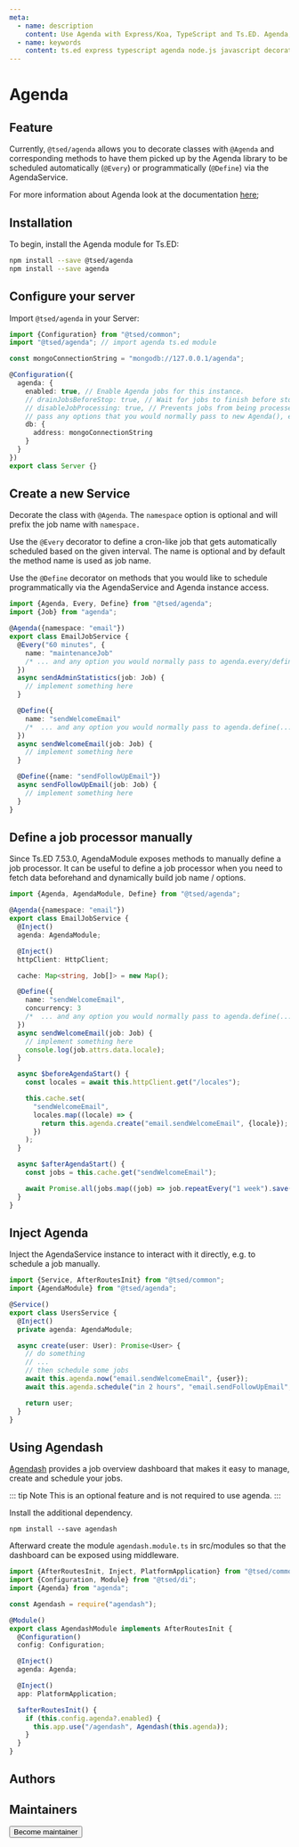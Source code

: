 ```yaml
---
meta:
  - name: description
    content: Use Agenda with Express/Koa, TypeScript and Ts.ED. Agenda, a light-weight job scheduling library for Node.js
  - name: keywords
    content: ts.ed express typescript agenda node.js javascript decorators
---
```


# Agenda

<Banner src="/agenda.svg" href="https://github.com/agenda/agenda" height="200" />

## Feature

Currently, `@tsed/agenda` allows you to decorate classes with `@Agenda` and
corresponding methods to have them picked up by the Agenda library to be
scheduled automatically (`@Every`) or programmatically (`@Define`) via the AgendaService.

For more information about Agenda look at the documentation [here](https://github.com/agenda/agenda);

## Installation

To begin, install the Agenda module for Ts.ED:

```bash
npm install --save @tsed/agenda
npm install --save agenda
```

## Configure your server

Import `@tsed/agenda` in your Server:

```typescript
import {Configuration} from "@tsed/common";
import "@tsed/agenda"; // import agenda ts.ed module

const mongoConnectionString = "mongodb://127.0.0.1/agenda";

@Configuration({
  agenda: {
    enabled: true, // Enable Agenda jobs for this instance.
    // drainJobsBeforeStop: true, // Wait for jobs to finish before stopping the agenda process.
    // disableJobProcessing: true, // Prevents jobs from being processed.
    // pass any options that you would normally pass to new Agenda(), e.g.
    db: {
      address: mongoConnectionString
    }
  }
})
export class Server {}
```

## Create a new Service

Decorate the class with `@Agenda`. The `namespace` option is optional and will
prefix the job name with `namespace.`

Use the `@Every` decorator to define a cron-like job that gets automatically
scheduled based on the given interval. The name is optional and by default the
method name is used as job name.

Use the `@Define` decorator on methods that you would like to schedule
programmatically via the AgendaService and Agenda instance access.

```ts
import {Agenda, Every, Define} from "@tsed/agenda";
import {Job} from "agenda";

@Agenda({namespace: "email"})
export class EmailJobService {
  @Every("60 minutes", {
    name: "maintenanceJob"
    /* ... and any option you would normally pass to agenda.every/define */
  })
  async sendAdminStatistics(job: Job) {
    // implement something here
  }

  @Define({
    name: "sendWelcomeEmail"
    /*  ... and any option you would normally pass to agenda.define(...) */
  })
  async sendWelcomeEmail(job: Job) {
    // implement something here
  }

  @Define({name: "sendFollowUpEmail"})
  async sendFollowUpEmail(job: Job) {
    // implement something here
  }
}
```

## Define a job processor manually

Since Ts.ED 7.53.0, AgendaModule exposes methods to manually define a job processor. It can be useful to define a job processor when you need to fetch data beforehand and dynamically build job name / options.

```typescript
import {Agenda, AgendaModule, Define} from "@tsed/agenda";

@Agenda({namespace: "email"})
export class EmailJobService {
  @Inject()
  agenda: AgendaModule;

  @Inject()
  httpClient: HttpClient;

  cache: Map<string, Job[]> = new Map();

  @Define({
    name: "sendWelcomeEmail",
    concurrency: 3
    /*  ... and any option you would normally pass to agenda.define(...) */
  })
  async sendWelcomeEmail(job: Job) {
    // implement something here
    console.log(job.attrs.data.locale);
  }

  async $beforeAgendaStart() {
    const locales = await this.httpClient.get("/locales");

    this.cache.set(
      "sendWelcomeEmail",
      locales.map((locale) => {
        return this.agenda.create("email.sendWelcomeEmail", {locale});
      })
    );
  }

  async $afterAgendaStart() {
    const jobs = this.cache.get("sendWelcomeEmail");

    await Promise.all(jobs.map((job) => job.repeatEvery("1 week").save()));
  }
}
```

## Inject Agenda

Inject the AgendaService instance to interact with it directly, e.g. to schedule
a job manually.

```typescript
import {Service, AfterRoutesInit} from "@tsed/common";
import {AgendaModule} from "@tsed/agenda";

@Service()
export class UsersService {
  @Inject()
  private agenda: AgendaModule;

  async create(user: User): Promise<User> {
    // do something
    // ...
    // then schedule some jobs
    await this.agenda.now("email.sendWelcomeEmail", {user});
    await this.agenda.schedule("in 2 hours", "email.sendFollowUpEmail", {user});

    return user;
  }
}
```

## Using Agendash

[Agendash](https://github.com/agenda/agendash) provides a job overview dashboard that makes it easy to manage, create and
schedule your jobs.

::: tip Note
This is an optional feature and is not required to use agenda.
:::

Install the additional dependency.

```shell
npm install --save agendash
```

Afterward create the module `agendash.module.ts` in src/modules so that the dashboard can be exposed using middleware.

```typescript
import {AfterRoutesInit, Inject, PlatformApplication} from "@tsed/common";
import {Configuration, Module} from "@tsed/di";
import {Agenda} from "agenda";

const Agendash = require("agendash");

@Module()
export class AgendashModule implements AfterRoutesInit {
  @Configuration()
  config: Configuration;

  @Inject()
  agenda: Agenda;

  @Inject()
  app: PlatformApplication;

  $afterRoutesInit() {
    if (this.config.agenda?.enabled) {
      this.app.use("/agendash", Agendash(this.agenda));
    }
  }
}
```

## Authors

<GithubContributors :users="['ochrstn', 'xCryzed']"/>

## Maintainers

<GithubContributors :users="['ochrstn', 'Romakita']"/>

<div class="flex items-center justify-center p-5">
<Button href="/contributing.html" class="rounded-medium">
 Become maintainer
</Button>
</div>
